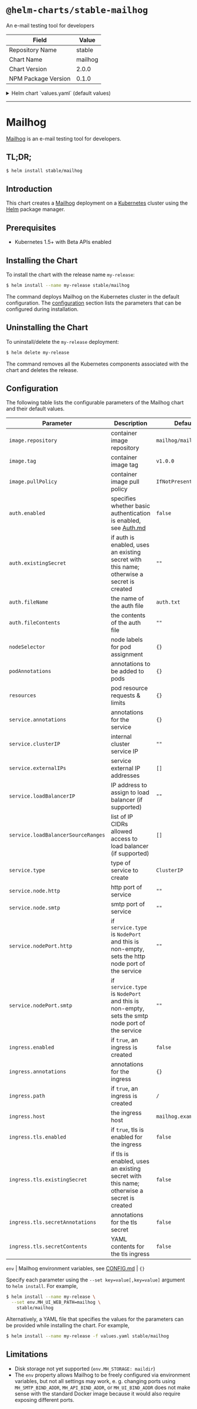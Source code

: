 # `@helm-charts/stable-mailhog`

An e-mail testing tool for developers

| Field               | Value   |
| ------------------- | ------- |
| Repository Name     | stable  |
| Chart Name          | mailhog |
| Chart Version       | 2.0.0   |
| NPM Package Version | 0.1.0   |

<details>

<summary>Helm chart `values.yaml` (default values)</summary>

```yaml
image:
  repository: mailhog/mailhog
  tag: v1.0.0
  pullPolicy: IfNotPresent
service:
  annotations: {}
  clusterIP: ''
  externalIPs: []
  loadBalancerIP: ''
  loadBalancerSourceRanges: []
  type: ClusterIP
  port:
    http: 8025
    smtp: 1025
  nodePort:
    http: ''
    smtp: ''
ingress:
  enabled: false
  annotations: {}
  path: /
  hosts:
    - mailhog.example.com
  tls:
    enabled: false
    existingSecret: false
    secretContents: {}
    secretAnnotations: {}
auth:
  enabled: false
  existingSecret: ''
  fileName: auth.txt
  fileContents: ''
podAnnotations: {}
resources: {}
env: {}
```

</details>

---

# Mailhog

[Mailhog](http://iankent.uk/project/mailhog/) is an e-mail testing tool for developers.

## TL;DR;

```bash
$ helm install stable/mailhog
```

## Introduction

This chart creates a [Mailhog](http://iankent.uk/project/mailhog/) deployment on a [Kubernetes](http://kubernetes.io)
cluster using the [Helm](https://helm.sh) package manager.

## Prerequisites

- Kubernetes 1.5+ with Beta APIs enabled

## Installing the Chart

To install the chart with the release name `my-release`:

```bash
$ helm install --name my-release stable/mailhog
```

The command deploys Mailhog on the Kubernetes cluster in the default configuration. The [configuration](#configuration)
section lists the parameters that can be configured during installation.

## Uninstalling the Chart

To uninstall/delete the `my-release` deployment:

```bash
$ helm delete my-release
```

The command removes all the Kubernetes components associated with the chart and deletes the release.

## Configuration

The following table lists the configurable parameters of the Mailhog chart and their default values.

| Parameter                          | Description                                                                                                                   | Default               |
| ---------------------------------- | ----------------------------------------------------------------------------------------------------------------------------- | --------------------- |
| `image.repository`                 | container image repository                                                                                                    | `mailhog/mailhog`     |
| `image.tag`                        | container image tag                                                                                                           | `v1.0.0`              |
| `image.pullPolicy`                 | container image pull policy                                                                                                   | `IfNotPresent`        |
| `auth.enabled`                     | specifies whether basic authentication is enabled, see [Auth.md](https://github.com/mailhog/MailHog/blob/master/docs/Auth.md) | `false`               |
| `auth.existingSecret`              | if auth is enabled, uses an existing secret with this name; otherwise a secret is created                                     | `""`                  |
| `auth.fileName`                    | the name of the auth file                                                                                                     | `auth.txt`            |
| `auth.fileContents`                | the contents of the auth file                                                                                                 | `""`                  |
| `nodeSelector`                     | node labels for pod assignment                                                                                                | `{}`                  |
| `podAnnotations`                   | annotations to be added to pods                                                                                               | `{}`                  |
| `resources`                        | pod resource requests & limits                                                                                                | `{}`                  |
| `service.annotations`              | annotations for the service                                                                                                   | `{}`                  |
| `service.clusterIP`                | internal cluster service IP                                                                                                   | `""`                  |
| `service.externalIPs`              | service external IP addresses                                                                                                 | `[]`                  |
| `service.loadBalancerIP`           | IP address to assign to load balancer (if supported)                                                                          | `""`                  |
| `service.loadBalancerSourceRanges` | list of IP CIDRs allowed access to load balancer (if supported)                                                               | `[]`                  |
| `service.type`                     | type of service to create                                                                                                     | `ClusterIP`           |
| `service.node.http`                | http port of service                                                                                                          | `""`                  |
| `service.node.smtp`                | smtp port of service                                                                                                          | `""`                  |
| `service.nodePort.http`            | if `service.type` is `NodePort` and this is non-empty, sets the http node port of the service                                 | `""`                  |
| `service.nodePort.smtp`            | if `service.type` is `NodePort` and this is non-empty, sets the smtp node port of the service                                 | `""`                  |
| `ingress.enabled`                  | if `true`, an ingress is created                                                                                              | `false`               |
| `ingress.annotations`              | annotations for the ingress                                                                                                   | `{}`                  |
| `ingress.path`                     | if `true`, an ingress is created                                                                                              | `/`                   |
| `ingress.host`                     | the ingress host                                                                                                              | `mailhog.example.com` |
| `ingress.tls.enabled`              | if `true`, tls is enabled for the ingress                                                                                     | `false`               |
| `ingress.tls.existingSecret`       | if tls is enabled, uses an existing secret with this name; otherwise a secret is created                                      | `false`               |
| `ingress.tls.secretAnnotations`    | annotations for the tls secret                                                                                                | `false`               |
| `ingress.tls.secretContents`       | YAML contents for the tls ingress                                                                                             | `false`               |

`env` | Mailhog environment variables, see [CONFIG.md](https://github.com/mailhog/MailHog/blob/master/docs/CONFIG.md) | `{}`

Specify each parameter using the `--set key=value[,key=value]` argument to `helm install`. For example,

```bash
$ helm install --name my-release \
  --set env.MH_UI_WEB_PATH=mailhog \
    stable/mailhog
```

Alternatively, a YAML file that specifies the values for the parameters can be provided while installing the chart. For example,

```bash
$ helm install --name my-release -f values.yaml stable/mailhog
```

## Limitations

- Disk storage not yet supported (`env.MH_STORAGE: maildir`)
- The `env` property allows Mailhog to be freely configured via environment variables, but not all settings may work,
  e. g. changing ports using `MH_SMTP_BIND_ADDR`, `MH_API_BIND_ADDR`, or `MH_UI_BIND_ADDR` does not make sense with the
  standard Docker image because it would also require exposing different ports.
